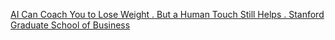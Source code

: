 [AI Can Coach You to Lose Weight . But a Human Touch Still Helps .   Stanford Graduate School of Business](https://qi.tc/qi/114484)
